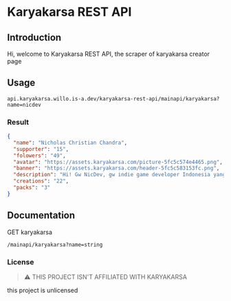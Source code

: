 # Karyakarsa REST API



## Introduction

Hi, welcome to Karyakarsa REST API, the scraper of karyakarsa creator page

## Usage

 ```
 api.karyakarsa.willo.is-a.dev/karyakarsa-rest-api/mainapi/karyakarsa?name=nicdev
 ```

### Result

```json
{
  "name": "Nicholas Christian Chandra",
  "supporter": "15",
  "folowers": "49",
  "avatar": "https://assets.karyakarsa.com/picture-5fc5c574e4465.png",
  "banner": "https://assets.karyakarsa.com/header-5fc5c583153fc.png",
  "description": "Hi! Gw NicDev, gw indie game developer Indonesia yang ngebuat game-game gratis dan bayar di waktu luang gw dan suka dokumentasiin pembuatannya di YouTube gw. Kalian bisa support gw dengan donasi di sini dan dapet keuntungan seperti akses game, dll",
  "creations": "22",
  "packs": "3"
}
```

## Documentation

GET karyakarsa

```/mainapi/karyakarsa?name=string```

### License
> :warning: THIS PROJECT ISN'T AFFILIATED WITH KARYAKARSA

this project is unlicensed


